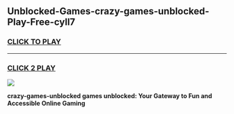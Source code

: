 
## Unblocked-Games-crazy-games-unblocked-Play-Free-cyll7
<h3>
<a href="https://premium76.site?title=crazy-games-unblocked&ref=09A">CLICK TO PLAY</a></h3>
<hr>

<h3>
<a href="https://premium76.site?title=crazy-games-unblocked&ref=09A">CLICK 2 PLAY</a>
  
</h3>

<a href="https://premium76.site?title=crazy-games-unblocked&ref=09A"><img src="https://clearcache.store/games.png"></a>


**crazy-games-unblocked games unblocked: Your Gateway to Fun and Accessible Online Gaming**
